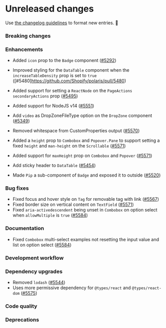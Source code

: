 # Unreleased changes

Use [the changelog guidelines](/documentation/Versioning%20and%20changelog.md) to format new entries. 💜

### Breaking changes

### Enhancements

- Added `icon` prop to the `Badge` component ([#5292](https://github.com/Shopify/polaris/pull/5292))
- Improved styling for the `DataTable` component when the `increaseTableDensity` prop is set to `true` ([#5480]https://github.com/Shopify/polaris/pull/5480)

- Added support for setting a `ReactNode` on the `PageActions` `secondaryActions` prop ([#5495](https://github.com/Shopify/polaris/pull/5495))
- Added support for NodeJS v14 ([#5551](https://github.com/Shopify/polaris/pull/5551))
- Add `video` as DropZoneFileType option on the `DropZone` component ([#5349](https://github.com/Shopify/polaris/pull/5349))
- Removed whitespace from CustomProperties output ([#5570](https://github.com/Shopify/polaris/pull/5570))
- Added a `height` prop to `Combobox` and `Popover.Pane` to support setting a fixed `height` and `man-height` on the `Scrollable` ([#5571](https://github.com/Shopify/polaris/pull/5571))
- Added support for `maxHeight` prop on `Combobox` and `Popover` ([#5571](https://github.com/Shopify/polaris/pull/5571))
- Add sticky header to `DataTable` ([#5454](https://github.com/Shopify/polaris/pull/5494))

- Made `Pip` a sub-component of `Badge` and exposed it to outside ([#5520](https://github.com/Shopify/polaris/pull/5520))

### Bug fixes

- Fixed focus and hover style on `Tag` for removable tag with link ([#5567](https://github.com/Shopify/polaris/pull/5567))
- Fixed border size on vertical content on `TextField` ([#5571](https://github.com/Shopify/polaris/pull/5571))
- Fixed `aria-activedescendent` being unset in `Combobox` on option select when `allowMultiple` is `true` ([#5584](https://github.com/Shopify/polaris/pull/5584))

### Documentation

- Fixed `Combobox` multi-select examples not resetting the input value and list on option select ([#5584](https://github.com/Shopify/polaris/pull/5584))

### Development workflow

### Dependency upgrades

- Removed `lodash` ([#5544](https://github.com/Shopify/polaris/pull/5544))
- Uses more permissive dependency for `@types/react` and `@types/react-dom` ([#5575](https://github.com/Shopify/polaris/pull/5575))

### Code quality

### Deprecations
